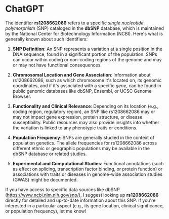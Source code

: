 # ChatGPT

The identifier **rs1208662086** refers to a specific *single nucleotide polymorphism* (SNP) cataloged in the **dbSNP** database, which is maintained by the National Center for Biotechnology Information (NCBI). Here's what is generally known about such identifiers:

1. **SNP Definition**: An SNP represents a variation at a single position in the DNA sequence, found in a significant portion of the population. SNPs can occur within coding or non-coding regions of the genome and may or may not have functional consequences.

2. **Chromosomal Location and Gene Association**: Information about rs1208662086, such as which chromosome it's located on, its genomic coordinates, and if it's associated with a specific *gene*, can be found in public genomic databases like dbSNP, Ensembl, or UCSC Genome Browser.

3. **Functionality and Clinical Relevance**: Depending on its location (e.g., coding region, regulatory region), an SNP like rs1208662086 may or may not impact gene expression, protein structure, or disease susceptibility. Public resources may also provide insights into whether the variation is linked to any phenotypic traits or conditions.

4. **Population Frequency**: SNPs are generally studied in the context of population genetics. The allele frequencies for rs1208662086 across different ethnic or geographic populations may be available in the dbSNP database or related studies.

5. **Experimental and Computational Studies**: Functional annotations (such as effect on splicing, transcription factor binding, or protein function) or associations with traits or diseases in genome-wide association studies (GWAS) might be documented.

If you have access to specific data sources like dbSNP (https://www.ncbi.nlm.nih.gov/snp/), I suggest looking up **rs1208662086** directly for detailed and up-to-date information about this SNP. If you're interested in a particular aspect (e.g., its gene location, clinical significance, or population frequency), let me know!
